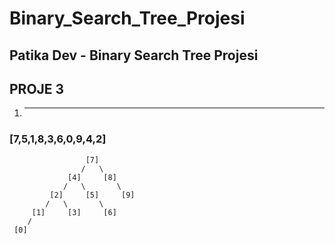# Binary_Search_Tree_Projesi
## Patika Dev - Binary Search Tree Projesi

## PROJE 3

1) -------------------------------------------------------------

### [7,5,1,8,3,6,0,9,4,2]



                     [7]
                    /   \
                 [4]     [8]
                /   \       \
             [2]     [5]     [9]
            /   \       \
         [1]     [3]     [6]
        /
     [0]
